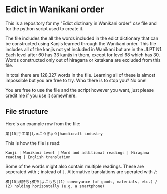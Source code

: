 # Edict in Wanikani order 

This is a repository for my "Edict dictinary in Wanikani order" csv file and for the python script used to create it.

The file includes the all the words included in the edict dictionary that can be constructed using Kanjis learned through the Wanikani order. This file includes all of the kanjis not yet included in Wanikani but are in the JLPT N1. Each level after 60 has 33 kanjis in them, except for level 68 which has 30. Words constructed only out of hiragana or katakana are excluded from this file.

In total there are 128,327 words in the file. Learning all of these is almost impossible but you are free to try. Who there is to stop you? No one!

You are free to use the file and the script however you want, just please credit me if you use it somewhere.

## File structure

Here's an example row from the file:

`業|10|手工業|しゅこうぎょう|handicraft industry`

This is how the file is read:

`Kanji | Wanikani Level | Word and additional readings | Hiragana reading | English translation`

Some of the words might also contain multiple readings. These are seperated with `;` instead of `|`. Alternative translations are sperated with `/`:

`横|10|横持ち;横持|よこもち|(1) conveyance (of goods, materials, etc.) / (2) holding horizontally (e.g. a smartphone) `
